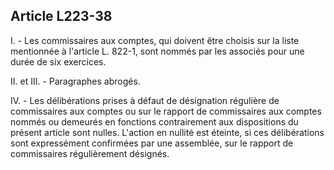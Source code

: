 Article L223-38
----
I. - Les commissaires aux comptes, qui doivent être choisis sur la liste
mentionnée à l'article L. 822-1, sont nommés par les associés pour une durée de
six exercices.

II. et III. - Paragraphes abrogés.

IV. - Les délibérations prises à défaut de désignation régulière de commissaires
aux comptes ou sur le rapport de commissaires aux comptes nommés ou demeurés en
fonctions contrairement aux dispositions du présent article sont nulles.
L'action en nullité est éteinte, si ces délibérations sont expressément
confirmées par une assemblée, sur le rapport de commissaires régulièrement
désignés.
